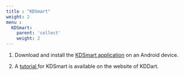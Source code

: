 ```yaml
---
title : "KDSmart"
weight: 2
menu :
  KDSmart:
    parent: 'collect'
    weight: 2
---
```



1.	Download and install the  <a href="https://play.google.com/store/apps/details?id=com.diversityarrays.kdsmart&hl=en_US" target="_blank"> KDSmart application</a> on an Android device.

2.	A <a href="http://www.kddart.org/help/kdtutorials/html/KDSTutorial.html#" target="_blank"> tutorial </a> for KDSmart is available on the website of KDDart. 

